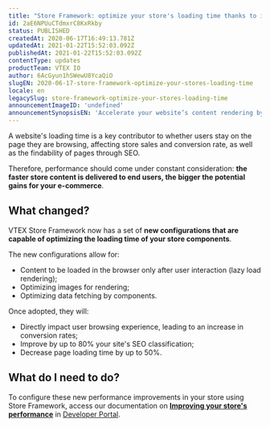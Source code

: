 ```yaml
---
title: "Store Framework: optimize your store's loading time thanks to improvements in performance"
id: 2aE6NPUuCTdmxrC8KxRkby
status: PUBLISHED
createdAt: 2020-06-17T16:49:13.781Z
updatedAt: 2021-01-22T15:52:03.092Z
publishedAt: 2021-01-22T15:52:03.092Z
contentType: updates
productTeam: VTEX IO
author: 6AcGyun1hSWewU8YcaQiO
slugEN: 2020-06-17-store-framework-optimize-your-stores-loading-time
locale: en
legacySlug: store-framework-optimize-your-stores-loading-time
announcementImageID: 'undefined'
announcementSynopsisEN: 'Accelerate your website’s content rendering by adopting Store Framework performance best practices.'
---
```


A website's loading time is a key contributor to whether users stay on the page they are browsing, affecting store sales and conversion rate, as well as the findability of pages through SEO.

Therefore, performance should come under constant consideration: **the faster store content is delivered to end users, the bigger the potential gains for your e-commerce**.

## What changed?

VTEX Store Framework now has a set of **new configurations that are capable of optimizing the loading time of your store components**.

The new configurations allow for: 

- Content to be loaded in the browser only after user interaction (lazy load rendering);
- Optimizing images for rendering;
- Optimizing data fetching by components.

Once adopted, they will:

- Directly impact user browsing experience, leading to an increase in conversion rates;
- Improve by up to 80% your site's SEO classification;
- Decrease page loading time by up to 50%.

## What do I need to do?

To configure these new performance improvements in your store using Store Framework, access our documentation on [**Improving your store's performance**](https://developers.vtex.com/vtex-developer-docs/docs/vtex-io-documentation-best-practices-for-optimizing-performance) in [Developer Portal](https://vtex.io/docs/home). 
